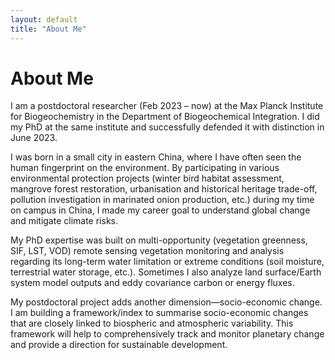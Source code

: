 ```yaml
---
layout: default
title: "About Me"
---
```


# About Me

I am a postdoctoral researcher (Feb 2023 – now) at the Max Planck Institute for Biogeochemistry in the Department of Biogeochemical Integration. I did my PhD at the same institute and successfully defended it with distinction in June 2023.

I was born in a small city in eastern China, where I have often seen the human fingerprint on the environment. By participating in various environmental protection projects (winter bird habitat assessment, mangrove forest restoration, urbanisation and historical heritage trade-off, pollution investigation in marinated onion production, etc.) during my time on campus in China, I made my career goal to understand global change and mitigate climate risks.

My PhD expertise was built on multi-opportunity (vegetation greenness, SIF, LST, VOD) remote sensing vegetation monitoring and analysis regarding its long-term water limitation or extreme conditions (soil moisture, terrestrial water storage, etc.). Sometimes I also analyze land surface/Earth system model outputs and eddy covariance carbon or energy fluxes.

My postdoctoral project adds another dimension—socio-economic change. I am building a framework/index to summarise socio-economic changes that are closely linked to biospheric and atmospheric variability. This framework will help to comprehensively track and monitor planetary change and provide a direction for sustainable development.
